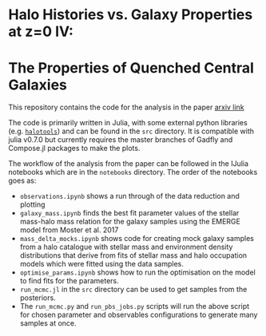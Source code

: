 Halo Histories vs. Galaxy Properties at z=0 IV:
===============================================
The Properties of Quenched Central Galaxies
===========================================

This repository contains the code for the analysis in the paper
[arxiv link](arxiv.org)

The code is primarily written in Julia, with some external python libraries
(e.g. [`halotools`](https://github.com/astropy/halotools)) and can be found in the `src` directory.
It is compatible with julia v0.7.0 but currently requires the master branches of
Gadfly and Compose.jl packages to make the plots.

The workflow of the analysis from the paper can be followed in the IJulia
notebooks which are in the `notebooks` directory. The order of the notebooks
goes as:

- `observations.ipynb` shows a run through of the data reduction and plotting
- `galaxy_mass.ipynb` finds the best fit parameter values of the
stellar mass-halo mass relation for the galaxy samples using the EMERGE
model from Moster et al. 2017
- `mass_delta_mocks.ipynb` shows code for creating mock galaxy samples from
a halo catalogue with stellar mass and environment density distributions that
derive from fits of stellar mass and halo occupation models which were fitted
using the data samples.
- `optimise_params.ipynb` shows how to run the optimisation on the model to
find fits for the parameters.
- `run_mcmc.jl` in the `src` directory can be used to get samples from the
posteriors.
- The `run_mcmc.py` and `run_pbs_jobs.py` scripts will run the above script
for chosen parameter and observables configurations to generate many samples
at once.
